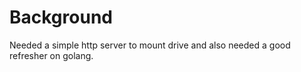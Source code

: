 # Background

Needed a simple http server to mount drive and also needed a good refresher on golang.



